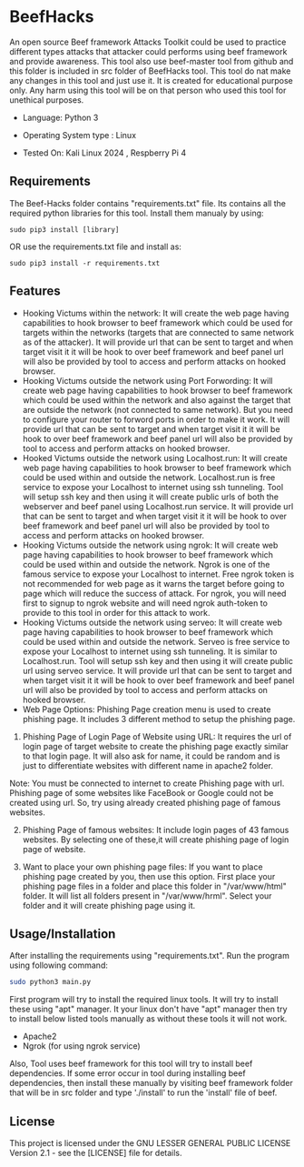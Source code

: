 
# BeefHacks

An open source Beef framework Attacks Toolkit could be used to practice different types attacks that attacker could performs using beef framework and provide awareness. This tool also use beef-master tool from github and this folder is included in src folder of BeefHacks tool. This tool do nat make any changes in this tool and just use it. It is created for educational purpose only. Any harm using this tool will be on that person who used this tool for unethical purposes.

- Language: Python 3

- Operating System type : Linux

- Tested On: Kali Linux 2024 , Respberry Pi 4


## Requirements
The Beef-Hacks folder contains  "requirements.txt" file. Its contains all the required python libraries for this tool.
Install them manualy by using:
```
sudo pip3 install [library]
```
OR use the requirements.txt file and install as:
```
sudo pip3 install -r requirements.txt
```

## Features

- Hooking Victums within the network:
It will create the web page having capabilities to hook browser to beef framework which could be used for targets within the networks (targets that are connected to same network as of the attacker). It will provide url that can be sent to target and when target visit it it will be hook to over beef framework and beef panel url will also be provided by tool to access and perform attacks on hooked browser.
- Hooking Victums outside the network using Port Forwording:
It will create web page having capabilities to hook browser to beef framework which could be used within the network and also against the target that are outside the network (not connected to same network). But you need to configure your router to forword ports in order to make it work. It will provide url that can be sent to target and when target visit it it will be hook to over beef framework and beef panel url will also be provided by tool to access and perform attacks on hooked browser.
- Hooked Victums outside the network using Localhost.run:
It will create web page having capabilities to hook browser to beef framework which could be used within and outside the network. Localhost.run is free service to expose your Localhost to internet using ssh tunneling. Tool will setup ssh key and then using it will create public urls of both the webserver and beef panel using Localhost.run service. It will provide url that can be sent to target and when target visit it it will be hook to over beef framework and beef panel url will also be provided by tool to access and perform attacks on hooked browser.
- Hooking Victums outside the network using ngrok:
It will create web page having capabilities to hook browser to beef framework which could be used within and outside the network. Ngrok is one of the famous service to expose your Localhost to internet. Free ngrok token is not recommended for web page as it warns the target before going to page which will reduce the success of attack. For ngrok, you will need first to signup to ngrok website and will need ngrok auth-token to provide to this tool in order for this attack to work.
- Hooking Victums outside the network using serveo:
It will create web page having capabilities to hook browser to beef framework which could be used within and outside the network. Serveo is free service to expose your Localhost to internet using ssh tunneling. It is similar to Localhost.run.   Tool will setup ssh key and then using it will create public url using serveo service. It will provide url that can be sent to target and when target visit it it will be hook to over beef framework and beef panel url will also be provided by tool to access and perform attacks on hooked browser.
- Web Page Options:
Phishing Page creation menu is used to create phishing page. It includes 3 different method to setup the phishing page.
1. Phishing Page of Login Page of Website using URL:
It requires the url of login page of target website to create the phishing page exactly similar to that login page. It will also ask for name, it could be random and is just to differentiate websites with different name in apache2 folder.

Note: You must be connected to internet to create Phishing page with url. Phishing page of some websites like FaceBook or Google could not be created using url. So, try using already created phishing page of famous websites.

2. Phishing Page of famous websites:
It include login pages of 43 famous websites. By selecting one of these,it will create phishing page of login page of website.

3. Want to place your own phishing page files:
If you want to place phishing page created by you, then use this option. First place your phishing page files in a folder and place this folder in "/var/www/html" folder. It will list all folders present in "/var/www/hrml". Select your folder and it will create phishing page using it.  

## Usage/Installation

After installing the requirements using "requirements.txt". Run the program using following command:

```bash
sudo python3 main.py
```

First program will try to install the required linux tools. It will try to install these using "apt" manager. It your linux don't have "apt" manager then try to install below listed tools manually as without these tools it will not work.

- Apache2
- Ngrok (for using ngrok service)

Also, Tool uses beef framework for this tool will try to install beef dependencies. If some error occur in tool during installing beef dependencies, then install these manually by visiting beef framework folder that will be in src folder and type './install' to run the 'install' file of beef.


## License

This project is licensed under the GNU LESSER GENERAL PUBLIC LICENSE Version 2.1 - see the [LICENSE] file for details.

